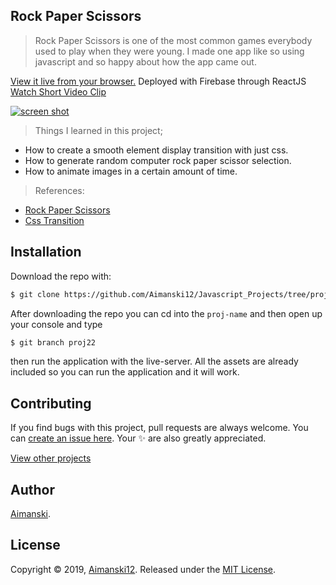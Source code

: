 ## Rock Paper Scissors

> Rock Paper Scissors is one of the most common games everybody used to play when they were young. I made one app like so using javascript and so happy about how the app came out.

[View it live from your browser.](http://bit.ly/aimanski-js22-rockpaperscissors) Deployed with Firebase through ReactJS<br>
[Watch Short Video Clip]() <br>

<div float="left">
  <a href="">
    <img src="" alt="screen shot">
  </a>
</div>

> Things I learned in this project;
  * How to create a smooth element display transition with just css.
  * How to generate random computer rock paper scissor selection.
  * How to animate images in a certain amount of time.

  > References:
  * [Rock Paper Scissors](https://en.wikipedia.org/wiki/Rock%E2%80%93paper%E2%80%93scissors)
  * [Css Transition](https://developer.mozilla.org/en-US/docs/Web/CSS/CSS_Transitions/Using_CSS_transitions)

## Installation

Download the repo with:

```bash
$ git clone https://github.com/Aimanski12/Javascript_Projects/tree/proj22 proj-name
```

After downloading the repo you can cd into the `proj-name` and then open up your console and type 

```bash
$ git branch proj22
```

then run the application with the live-server. All the assets are already included so you can run the application and it will work. 

## Contributing

If you find bugs with this project, pull requests are always welcome. You can [create an issue here](https://github.com/Aimanski12/Javascript_Projects/issues/new).
Your :sparkles: are also greatly appreciated.

[View other projects](http://bit.ly/aiman-javascript-projects)

## Author

[Aimanski](http://bit.ly/aiman-profile-github).

## License 

Copyright © 2019, [Aimanski12](http://bit.ly/aiman-profile-github).
Released under the [MIT License](LICENSE).

